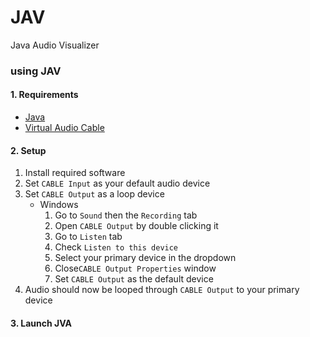 # JAV
Java Audio Visualizer

### using JAV
#### 1. Requirements
* [Java](https://www.java.com/en/)
* [Virtual Audio Cable](http://www.vb-audio.com/Cable/index.htm)

#### 2. Setup
1. Install required software
2. Set `CABLE Input` as your default audio device
3. Set `CABLE Output` as a loop device
    * Windows
        1. Go to `Sound` then the `Recording` tab
        2. Open `CABLE Output` by double clicking it
        3. Go to `Listen` tab
        4. Check `Listen to this device`
        5. Select your primary device in the dropdown
        6. Close`CABLE Output Properties` window
        7. Set `CABLE Output` as the default device
4. Audio should now be looped through `CABLE Output` to your primary device

#### 3. Launch JVA
